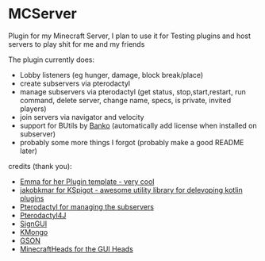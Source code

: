 # MCServer

Plugin for my Minecraft Server, I plan to use it for Testing plugins and host servers to play shit for me and my friends

The plugin currently does:

- Lobby listeners (eg hunger, damage, block break/place)
- create subservers via pterodactyl
- manage subservers via pterodactyl (get status, stop,start,restart, run command, delete server, change name, specs, is
  private, invited players)
- join servers via navigator and velocity
- support for BUtils by [Banko](https://www.twitch.tv/derbanko) (automatically add license when installed on subserver)
- probably some more things I forgot (probably make a good README later)

credits (thank you):

- [Emma for her Plugin template - very cool](https://github.com/emmaboecker/paper-kotlin-example)
- [jakobkmar for KSpigot - awesome utility library for delevoping kotlin plugins](https://github.com/jakobkmar/KSpigot)
- [Pterodactyl for managing the subservers](https://pterodactyl.io/)
- [Pterodactyl4J](https://github.com/mattmalec/Pterodactyl4J)
- [SignGUI](https://github.com/Rapha149/SignGUI)
- [KMongo](https://litote.org/kmongo/)
- [GSON](https://github.com/google/gson)
- [MinecraftHeads for the GUI Heads](https://minecraft-heads.com/)
